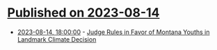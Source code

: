 # [Published on 2023-08-14](index.md)

* [2023-08-14, 18:00:00](https://yro.slashdot.org/story/23/08/14/1756225/judge-rules-in-favor-of-montana-youths-in-landmark-climate-decision?utm_source=rss1.0mainlinkanon&utm_medium=feed) - [Judge Rules in Favor of Montana Youths in Landmark Climate Decision](https://yro.slashdot.org/story/23/08/14/1756225/judge-rules-in-favor-of-montana-youths-in-landmark-climate-decision?utm_source=rss1.0mainlinkanon&utm_medium=feed)
